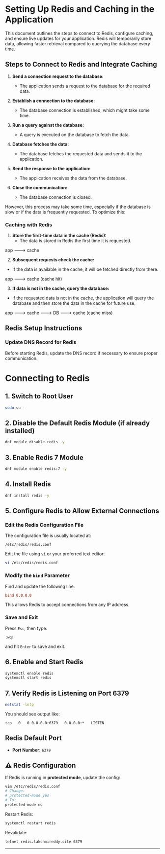 # Setting Up Redis and Caching in the Application

This document outlines the steps to connect to Redis, configure caching, and ensure live updates for your application. Redis will temporarily store data, allowing faster retrieval compared to querying the database every time.

## Steps to Connect to Redis and Integrate Caching

1. **Send a connection request to the database:**
   - The application sends a request to the database for the required data.
   
2. **Establish a connection to the database:**
   - The database connection is established, which might take some time.

3. **Run a query against the database:**
   - A query is executed on the database to fetch the data.

4. **Database fetches the data:**
   - The database fetches the requested data and sends it to the application.

5. **Send the response to the application:**
   - The application receives the data from the database.

6. **Close the communication:**
   - The database connection is closed.

However, this process may take some time, especially if the database is slow or if the data is frequently requested. To optimize this:

### Caching with Redis

1. **Store the first-time data in the cache (Redis):**
   - The data is stored in Redis the first time it is requested.

app ---> cache

2. **Subsequent requests check the cache:**
- If the data is available in the cache, it will be fetched directly from there.

app ---> cache (cache hit)

3. **If data is not in the cache, query the database:**
- If the requested data is not in the cache, the application will query the database and then store the data in the cache for future use.

app ---> cache ---> DB ---> cache (cache miss)

## Redis Setup Instructions

### Update DNS Record for Redis
Before starting Redis, update the DNS record if necessary to ensure proper communication.

# Connecting to Redis

## 1. Switch to Root User

```bash
sudo su -
```

## 2. Disable the Default Redis Module (if already installed)

```bash
dnf module disable redis -y
```

## 3. Enable Redis 7 Module

```bash
dnf module enable redis:7 -y
```

## 4. Install Redis

```bash
dnf install redis -y
```

## 5. Configure Redis to Allow External Connections

### Edit the Redis Configuration File

The configuration file is usually located at:

```
/etc/redis/redis.conf
```

Edit the file using `vi` or your preferred text editor:

```bash
vi /etc/redis/redis.conf
```

### Modify the `bind` Parameter

Find and update the following line:

```conf
bind 0.0.0.0
```

This allows Redis to accept connections from any IP address.

### Save and Exit

Press `Esc`, then type:

```
:wq!
```

and hit `Enter` to save and exit.

## 6. Enable and Start Redis

```bash
systemctl enable redis
systemctl start redis
```

## 7. Verify Redis is Listening on Port 6379

```bash
netstat -lntp
```

You should see output like:

```
tcp   0   0 0.0.0.0:6379   0.0.0.0:*   LISTEN
```

## Redis Default Port

- **Port Number:** `6379`
## ⚠️ Redis Configuration

If Redis is running in **protected mode**, update the config:

```bash
vim /etc/redis/redis.conf
# Change:
# protected-mode yes
# To:
protected-mode no
```

Restart Redis:

```bash
systemctl restart redis
```

Revalidate:

```bash
telnet redis.lakshmireddy.site 6379
```

---
